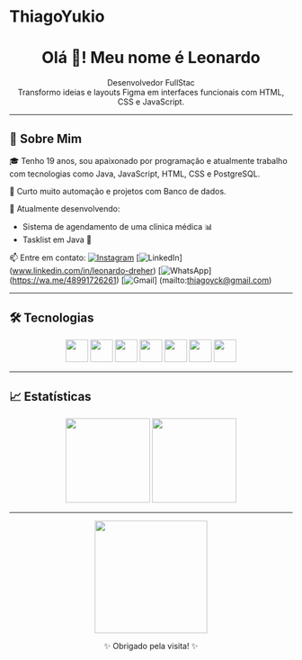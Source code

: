# ThiagoYukio
<h1 align="center">Olá 👋! Meu nome é Leonardo</h1>
<p align="center">
Desenvolvedor FullStac<br>
Transformo ideias e layouts Figma em interfaces funcionais com HTML, CSS e JavaScript.
</p>

---

## 🚀 Sobre Mim

🎓 Tenho 19 anos, sou apaixonado por programação e atualmente trabalho com tecnologias como Java, JavaScript, HTML, CSS e PostgreSQL.

🔌 Curto muito automação e projetos com Banco de dados.

🎯 Atualmente desenvolvendo:
- Sistema de agendamento de uma clínica médica 📊  
- Tasklist em Java 🧠  

📫 Entre em contato:
[![Instagram](https://img.shields.io/badge/Instagram-E4405F?style=for-the-badge&logo=instagram&logoColor=white)](https://www.instagram.com/lleodreher/)
[![LinkedIn](https://img.shields.io/badge/LinkedIn-0077B5?style=for-the-badge&logo=linkedin&logoColor=white)]
(www.linkedin.com/in/leonardo-dreher)
[![WhatsApp](https://img.shields.io/badge/WhatsApp-25D366?style=for-the-badge&logo=whatsapp&logoColor=white)]
(https://wa.me/48991726261)
[![Gmail](https://img.shields.io/badge/Gmail-D14836?style=for-the-badge&logo=gmail&logoColor=white)]
(mailto:thiagoyck@gmail.com)

---

## 🛠️ Tecnologias

<div align="center">
<img src="https://cdn.jsdelivr.net/gh/devicons/devicon/icons/javascript/javascript-original.svg" width="40" />
<img src="https://cdn.jsdelivr.net/gh/devicons/devicon/icons/html5/html5-original.svg" width="40" />
<img src="https://cdn.jsdelivr.net/gh/devicons/devicon/icons/css3/css3-original.svg" width="40" />
<img src="https://cdn.jsdelivr.net/gh/devicons/devicon/icons/flutter/flutter-original.svg" width="40" />
<img src="https://cdn.jsdelivr.net/gh/devicons/devicon/icons/postgresql/postgresql-original.svg" width="40" />
<img src="https://cdn.jsdelivr.net/gh/devicons/devicon/icons/dart/java-original.svg" width="40" />
<img src="https://cdn.jsdelivr.net/gh/devicons/devicon/icons/react/react-original.svg" width="40" />

</div>

---

## 📈 Estatísticas

<div align="center">
  <img height="150em" src="https://github-readme-stats.vercel.app/api?username=ThiagoKagoiki&show_icons=true&theme=radical"/>
  <img height="150em" src="https://github-readme-stats.vercel.app/api/top-langs/?username=ThiagoKagoiki&layout=compact&theme=radical"/>
</div>

---

<div align="center">
<img src="https://media.giphy.com/media/du3J3cXyzhj75IOgvA/giphy.gif" width="200px">
<p>✨ Obrigado pela visita! ✨</p>
</div>
